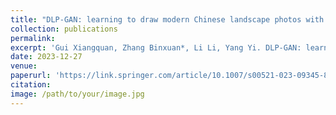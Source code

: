 ```yaml
---
title: "DLP-GAN: learning to draw modern Chinese landscape photos with generative adversarial network"
collection: publications
permalink: 
excerpt: 'Gui Xiangquan, Zhang Binxuan*, Li Li, Yang Yi. DLP-GAN: learning to draw modern Chinese landscape photos with generative adversarial network[J]. Neural Computing and Applications, 2024, 36(10): 5267-5284. (SCI, EI, JCR Q2, 中科院三区, IF:6.0)'
date: 2023-12-27
venue: 
paperurl: 'https://link.springer.com/article/10.1007/s00521-023-09345-8'
citation: 
image: /path/to/your/image.jpg
---
```

